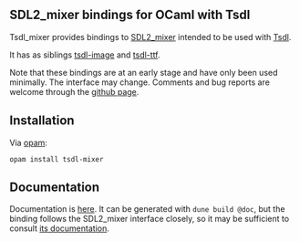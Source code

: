 SDL2\_mixer bindings for OCaml with Tsdl
----------------------------------------

Tsdl\_mixer provides bindings to
[SDL2_mixer](https://www.libsdl.org/projects/SDL_mixer/) intended to
be used with [Tsdl](http://erratique.ch/software/tsdl).

It has as siblings [tsdl-image](https://github.com/sanette/tsdl-image)
and [tsdl-ttf](https://github.com/sanette/tsdl-ttf).

Note that these bindings are at an early stage and have only been used
minimally.  The interface may change.  Comments and bug reports are
welcome through the [github page](https://github.com/sanette/tsdl-mixer).

## Installation

Via [opam](https://opam.ocaml.org/):

    opam install tsdl-mixer

## Documentation

Documentation is
[here](https://sanette.github.io/tsdl-mixer/Mixer/index.html). It can
be generated with `dune build @doc`, but the binding follows the
SDL2_mixer interface closely, so it may be sufficient to consult
[its documentation](https://www.libsdl.org/projects/SDL_mixer/docs/index.html).
